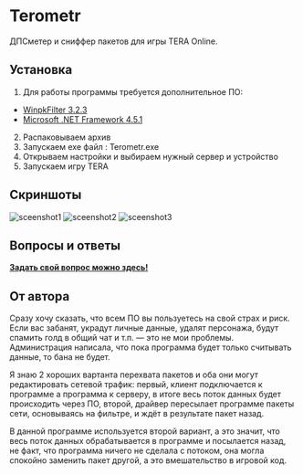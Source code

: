 # Terometr

ДПСметер и сниффер пакетов для игры TERA Online.

## Установка

1.  Для работы программы требуется дополнительное ПО:
  * [WinpkFilter 3.2.3](http://www.ntkernel.com/downloads/winpkflt_rtl.zip)
  * [Microsoft .NET Framework 4.5.1](https://www.microsoft.com/ru-RU/download/details.aspx?id=40773)
2.  Распаковываем архив
3.  Запускаем exe файл : Terometr.exe
4.  Открываем настройки и выбираем нужный сервер и устройство
5.  Запускаем игру TERA

## Скриншоты
![sceenshot1](http://i.gyazo.com/88176a805d485e8ee56c86c0585e04be.png)
![sceenshot2](http://i.gyazo.com/20ff4c0d59fb30cdfe96aca2bba97a0f.png)
![sceenshot3](http://i.gyazo.com/44ba6b572ed35b4bf57a07fd0184ac5b.png)
## Вопросы и ответы

  [**Задать свой вопрос можно здесь!**](https://github.com/Detrav/Terometr/issues)

## От автора

Сразу хочу сказать, что всем ПО вы пользуетесь на свой страх и риск. Если вас забанят, украдут личные данные, удалят персонажа, будут спамить голд в общий чат и т.п. — это не мои проблемы. Администрация написала, что пока программа будет только считывать данные, то бана не будет.

Я знаю 2 хороших вартанта перехвата пакетов и оба они могут редактировать сетевой трафик: первый, клиент подключается к программе а программа к серверу, в итоге весь поток данных будет происходить через ПО, второй, драйвер пересылает программе пакеты сети, основываясь на фильтре, и ждёт в результате пакет назад.

В данной программе используется второй вариант, а это значит, что весь поток данных обрабатывается в программе и посылается назад, не факт, что программа ничего не сделала с потоком, она могла спокойно заменить пакет другой, а это вмешательство в игровой код.
